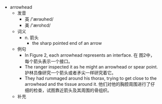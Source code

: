 - arrowhead
  - 发音
    - 英 /'ærəʊhed/
    - 美 /'ærohɛd/
  - 词义
    - n. 箭头
      - the sharp pointed end of an arrow
  - 例句
    - In  Figure 2, each arrowhead represents an interface. 在  图2中，每个箭头表示一个接口。
    - The ranger inspected it as he might an arrowhead or spear point. 护林员像研究一个箭头或者矛尖一样研究着它。
    - They had rummaged around his thorax, trying to get close to the arrowhead and the tissue around it. 他们对他的胸腔周围进行了仔细的检查，试图靠近箭头及其周围的骨组织。
  - 补充